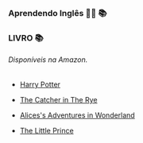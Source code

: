 ### Aprendendo Inglês :guardsman: :books: 

### LIVRO :books:

###### Disponíveis na Amazon.

- [Harry Potter](https://www.amazon.com.br/Harry-Potter-Books-Special-Boxed/dp/1338218395/ref=sr_1_1?__mk_pt_BR=%C3%85M%C3%85%C5%BD%C3%95%C3%91&crid=851ILHX1DJ50&keywords=livro+de+harry+potter+e+ingles&qid=1667517304&sprefix=livro+de+harry+potter+em+ing%2Caps%2C284&sr=8-1&ufe=app_do%3Aamzn1.fos.4bb5663b-6f7d-4772-84fa-7c7f565ec65b)

- [The Catcher in The Rye](https://www.amazon.com.br/Catcher-Rye-J-D-Salinger/dp/0316769487/ref=sr_1_1?__mk_pt_BR=%C3%85M%C3%85%C5%BD%C3%95%C3%91&crid=37D7ELG93XRNI&keywords=the+Catcher+in+the+Rye%2C&qid=1667517369&qu=eyJxc2MiOiIxLjExIiwicXNhIjoiMC4wMCIsInFzcCI6IjAuMDAifQ%3D%3D&sprefix=the+catcher+in+the+rye+d%2Caps%2C423&sr=8-1)

- [Alices's Adventures in Wonderland](https://www.amazon.com.br/Alices-Adventures-Wonderland-English-Carroll-ebook/dp/B08234KLGS/ref=sr_1_1?__mk_pt_BR=%C3%85M%C3%85%C5%BD%C3%95%C3%91&crid=39FBK51M46VC6&keywords=Alice%27s+Adventures+in+Wonderland%2C&qid=1667517419&sprefix=alice%27s+adventures+in+wonderland+%2Caps%2C291&sr=8-1)

- [The Little Prince](https://www.amazon.com.br/Little-Prince-Antoine-Saint-Exupery/dp/1853261580/ref=sr_1_1?__mk_pt_BR=%C3%85M%C3%85%C5%BD%C3%95%C3%91&crid=1546BOHH1UJN2&keywords=the+little+prince&qid=1667517462&qu=eyJxc2MiOiIzLjQ3IiwicXNhIjoiMy4wMCIsInFzcCI6IjMuMTEifQ%3D%3D&sprefix=the+little+pri%2Caps%2C287&sr=8-1)

  